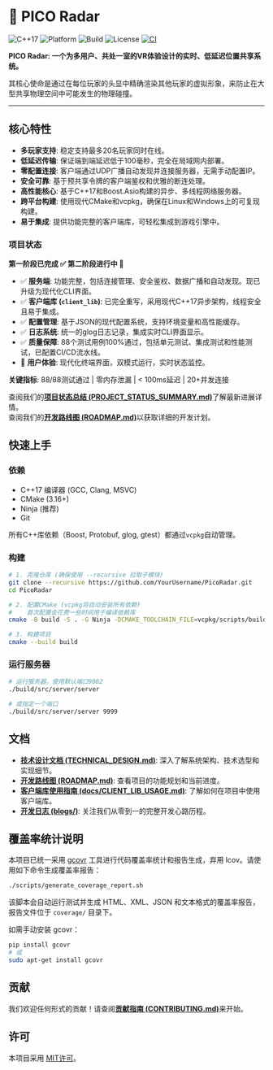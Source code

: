 # 📡 PICO Radar

![C++17](https://img.shields.io/badge/C%2B%2B-17-blue.svg)
![Platform](https://img.shields.io/badge/platform-Linux%20%7C%20Windows-orange.svg)
![Build](https://img.shields.io/badge/build-CMake-green.svg)
![License](https://img.shields.io/badge/license-MIT-lightgrey.svg)
[![CI](https://github.com/sakurapuare/PicoRadar/actions/workflows/ci.yml/badge.svg)](https://github.com/sakurapuare/PicoRadar/actions/workflows/ci.yml)

**PICO Radar: 一个为多用户、共处一室的VR体验设计的实时、低延迟位置共享系统。**

其核心使命是通过在每位玩家的头显中精确渲染其他玩家的虚拟形象，来防止在大型共享物理空间中可能发生的物理碰撞。

---

## 核心特性

-   **多玩家支持**: 稳定支持最多20名玩家同时在线。
-   **低延迟传输**: 保证端到端延迟低于100毫秒，完全在局域网内部署。
-   **零配置连接**: 客户端通过UDP广播自动发现并连接服务器，无需手动配置IP。
-   **安全可靠**: 基于预共享令牌的客户端鉴权和优雅的断连处理。
-   **高性能核心**: 基于C++17和Boost.Asio构建的异步、多线程网络服务器。
-   **跨平台构建**: 使用现代CMake和vcpkg，确保在Linux和Windows上的可复现构建。
-   **易于集成**: 提供功能完整的客户端库，可轻松集成到游戏引擎中。

### 项目状态

**第一阶段已完成 ✅ 第二阶段进行中 🚀**

-   ✅ **服务端**: 功能完整，包括连接管理、安全鉴权、数据广播和自动发现。现已升级为现代化CLI界面。
-   ✅ **客户端库 (`client_lib`)**: 已完全重写，采用现代C++17异步架构，线程安全且易于集成。
-   ✅ **配置管理**: 基于JSON的现代配置系统，支持环境变量和高性能缓存。
-   ✅ **日志系统**: 统一的glog日志记录，集成实时CLI界面显示。
-   ✅ **质量保障**: 88个测试用例100%通过，包括单元测试、集成测试和性能测试，已配置CI/CD流水线。
-   🚀 **用户体验**: 现代化终端界面，双模式运行，实时状态监控。

**关键指标**: 88/88测试通过 | 零内存泄漏 | < 100ms延迟 | 20+并发连接

查阅我们的[**项目状态总结 (PROJECT_STATUS_SUMMARY.md)**](PROJECT_STATUS_SUMMARY.md)了解最新进展详情。  
查阅我们的[**开发路线图 (ROADMAP.md)**](ROADMAP.md)以获取详细的开发计划。

## 快速上手

### 依赖

-   C++17 编译器 (GCC, Clang, MSVC)
-   CMake (3.16+)
-   Ninja (推荐)
-   Git

所有C++库依赖（Boost, Protobuf, glog, gtest）都通过`vcpkg`自动管理。

### 构建

```bash
# 1. 克隆仓库 (确保使用 --recursive 拉取子模块)
git clone --recursive https://github.com/YourUsername/PicoRadar.git
cd PicoRadar

# 2. 配置CMake (vcpkg将自动安装所有依赖)
#    首次配置会花费一些时间用于编译依赖库
cmake -B build -S . -G Ninja -DCMAKE_TOOLCHAIN_FILE=vcpkg/scripts/buildsystems/vcpkg.cmake

# 3. 构建项目
cmake --build build
```

### 运行服务器

```bash
# 运行服务器，使用默认端口9002
./build/src/server/server

# 或指定一个端口
./build/src/server/server 9999
```

## 文档

-   [**技术设计文档 (TECHNICAL_DESIGN.md)**](TECHNICAL_DESIGN.md): 深入了解系统架构、技术选型和实现细节。
-   [**开发路线图 (ROADMAP.md)**](ROADMAP.md): 查看项目的功能规划和当前进度。
-   [**客户端库使用指南 (docs/CLIENT_LIB_USAGE.md)**](docs/CLIENT_LIB_USAGE.md): 了解如何在项目中使用客户端库。
-   [**开发日志 (blogs/)**](blogs/): 关注我们从零到一的完整开发心路历程。

## 覆盖率统计说明

本项目已统一采用 [gcovr](https://gcovr.com/) 工具进行代码覆盖率统计和报告生成，弃用 lcov。请使用如下命令生成覆盖率报告：

```bash
./scripts/generate_coverage_report.sh
```

该脚本会自动运行测试并生成 HTML、XML、JSON 和文本格式的覆盖率报告，报告文件位于 `coverage/` 目录下。

如需手动安装 gcovr：

```bash
pip install gcovr
# 或
sudo apt-get install gcovr
```

## 贡献

我们欢迎任何形式的贡献！请查阅[**贡献指南 (CONTRIBUTING.md)**](CONTRIBUTING.md)来开始。

## 许可

本项目采用 [MIT许可](LICENSE.txt)。
